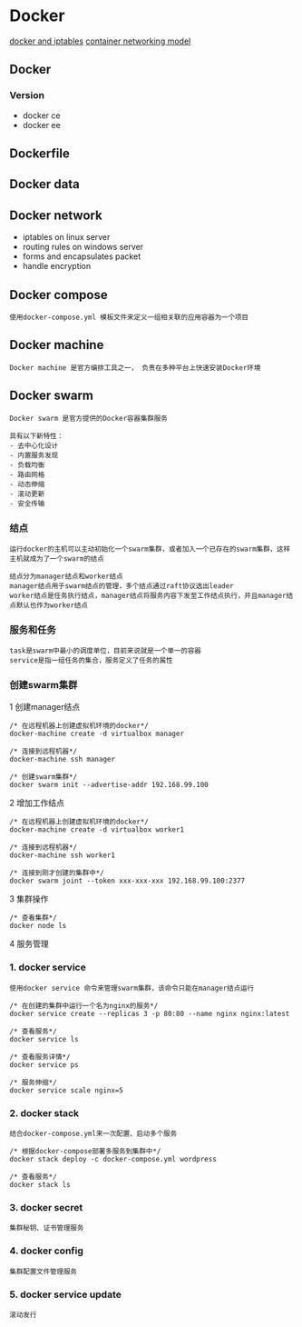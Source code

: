 # Docker

[docker and iptables](https://docs.docker.com/network/iptables/)
[container networking model](https://success.docker.com/article/networking)

## Docker
### Version
- docker ce
- docker ee

## Dockerfile

## Docker data

## Docker network
- iptables on linux server
- routing rules on windows server
- forms and encapsulates packet
- handle encryption

## Docker compose
    使用docker-compose.yml 模板文件来定义一组相关联的应用容器为一个项目

## Docker machine
    Docker machine 是官方编排工具之一， 负责在多种平台上快速安装Docker环境

## Docker swarm
    Docker swarm 是官方提供的Docker容器集群服务

    具有以下新特性：
    - 去中心化设计
    - 内置服务发现
    - 负载均衡
    - 路由网格
    - 动态伸缩
    - 滚动更新
    - 安全传输

### 结点
    运行docker的主机可以主动初始化一个swarm集群，或者加入一个已存在的swarm集群，这样主机就成为了一个swarm的结点

    结点分为manager结点和worker结点
    manager结点用于swarm结点的管理，多个结点通过raft协议选出leader
    worker结点是任务执行结点，manager结点将服务内容下发至工作结点执行，并且manager结点默认也作为worker结点

### 服务和任务
    task是swarm中最小的调度单位，目前来说就是一个单一的容器
    service是指一组任务的集合，服务定义了任务的属性

### 创建swarm集群
1 创建manager结点

    /* 在远程机器上创建虚拟机环境的docker*/
    docker-machine create -d virtualbox manager

    /* 连接到远程机器*/
    docker-machine ssh manager

    /* 创建swarm集群*/
    docker swarm init --advertise-addr 192.168.99.100

2 增加工作结点

    /* 在远程机器上创建虚拟机环境的docker*/
    docker-machine create -d virtualbox worker1

    /* 连接到远程机器*/
    docker-machine ssh worker1

    /* 连接到刚才创建的集群中*/
    docker swarm joint --token xxx-xxx-xxx 192.168.99.100:2377

3 集群操作

    /* 查看集群*/
    docker node ls

4 服务管理
### 1. docker service

    使用docker service 命令来管理swarm集群，该命令只能在manager结点运行

    /* 在创建的集群中运行一个名为nginx的服务*/
    docker service create --replicas 3 -p 80:80 --name nginx nginx:latest

    /* 查看服务*/
    docker service ls

    /* 查看服务详情*/
    docker service ps

    /* 服务伸缩*/
    docker service scale nginx=5

### 2. docker stack

    结合docker-compose.yml来一次配置、启动多个服务

    /* 根据docker-compose部署多服务到集群中*/
    docker stack deploy -c docker-compose.yml wordpress

    /* 查看服务*/
    docker stack ls

### 3. docker secret

    集群秘钥、证书管理服务

### 4. docker config

    集群配置文件管理服务

### 5. docker service update

    滚动发行
